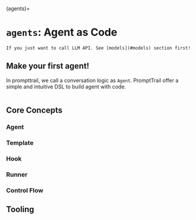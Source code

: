 (agents)=
# `agents`: Agent as Code

```{Note}
If you just want to call LLM API. See [models](#models) section first!
```


## Make your first agent!

In prompttrail, we call a conversation logic as `Agent`.
PromptTrail offer a simple and intuitive DSL to build agent with code.

```python
```

## Core Concepts

### Agent

### Template

### Hook

### Runner

### Control Flow

## Tooling

